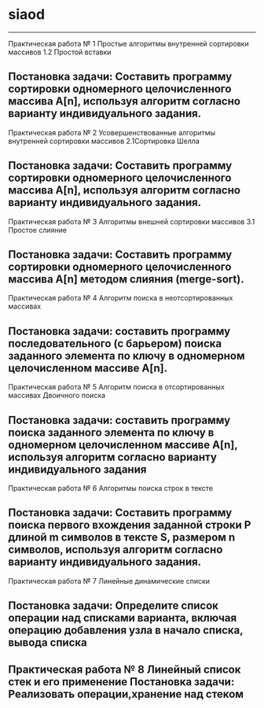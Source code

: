 # siaod
-------------------------------------------------------------------------------------------------------------------------------------------------------------------
Практическая работа № 1 Простые алгоритмы внутренней сортировки массивов 1.2 Простой вставки

Постановка задачи: Составить программу сортировки одномерного целочисленного массива A[n], используя алгоритм согласно варианту индивидуального задания.
-------------------------------------------------------------------------------------------------------------------------------------------------------------------
Практическая работа № 2 Усовершенствованные алгоритмы внутренней сортировки массивов 2.1Сортировка Шелла

Постановка задачи: Составить программу сортировки одномерного целочисленного массива A[n], используя алгоритм согласно варианту индивидуального задания.
-------------------------------------------------------------------------------------------------------------------------------------------------------------------
Практическая работа № 3 Алгоритмы внешней сортировки массивов 3.1 Простое слияние

Постановка задачи: Составить программу сортировки одномерного целочисленного массива A[n] методом слияния (merge-sort).
-------------------------------------------------------------------------------------------------------------------------------------------------------------------
Практическая работа № 4 Алгоритм поиска в неотсортированных массивах

Постановка задачи: cоставить программу последовательного (с барьером) поиска заданного элемента по ключу в одномерном целочисленном массиве A[n].
-------------------------------------------------------------------------------------------------------------------------------------------------------------------
Практическая работа № 5 Алгоритм поиска в отсортированных массивах Двоичного поиска

Постановка задачи: составить программу поиска заданного элемента по ключу в одномерном целочисленном массиве A[n], используя алгоритм согласно варианту индивидуального задания
--------------------------------------------------------------------------------------------------------------------------------------------------------------------
Практическая работа № 6 Алгоритмы поиска строк в тексте

Постановка задачи: Составить программу поиска первого вхождения заданной строки P длиной m символов в тексте S, размером n символов, используя алгоритм согласно варианту индивидуального задания.
--------------------------------------------------------------------------------------------------------------------------------------------------------------------
Практическая работа № 7 Линейные динамические списки

Постановка задачи: Определите список операции над списками варианта, включая операцию добавления узла в начало списка, вывода списка
--------------------------------------------------------------------------------------------------------------------------------------------------------------------
Практическая работа № 8  Линейный список стек и его применение
Постановка задачи: Реализовать операции,хранение над стеком
--------------------------------------------------------------------------------------------------------------------------------------------------------------------
